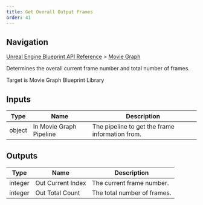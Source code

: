 ```yaml
---
title: Get Overall Output Frames
order: 41
---
```

## Navigation

[Unreal Engine Blueprint API Reference](https://dev.epicgames.com/documentation/en-us/unreal-engine/BlueprintAPI) > [Movie Graph](https://dev.epicgames.com/documentation/en-us/unreal-engine/BlueprintAPI/MovieGraph)

Determines the overall current frame number and total number of frames.

Target is Movie Graph Blueprint Library

## Inputs

| Type | Name | Description |
| --- | --- | --- |
| object | In Movie Graph Pipeline | The pipeline to get the frame information from. |

## Outputs

| Type | Name | Description |
| --- | --- | --- |
| integer | Out Current Index | The current frame number. |
| integer | Out Total Count | The total number of frames. |
